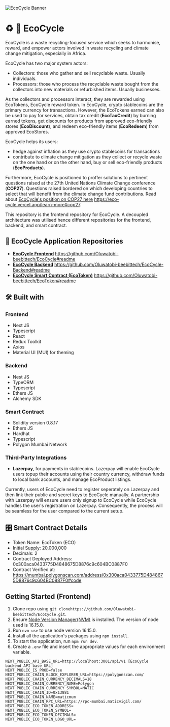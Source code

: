 ![EcoCycle Banner](https://res.cloudinary.com/dfybu7w8o/image/upload/v1670102878/ecocycle_banner_728X90_zc2ftp.png)
# :recycle: :seedling: EcoCycle

EcoCycle is a waste recycling-focused service which seeks to harmonise, reward, and empower actors involved in waste recycling and climate change mitigation, especially in Africa.

EcoCycle has two major system actors:
- Collectors: those who gather and sell recyclable waste. Usually individuals.
- Processors: those who process the recyclable waste bought from the collectors into new materials or refurbished items. Usually businesses.

As the collectors and processors interact, they are rewarded using EcoTokens, EcoCycle reward token. In EcoCycle, crypto stablecoins are the primary currency for transactions. However, the EcoTokens earned can also be used to pay for services, obtain tax credit (**EcoTaxCredit**) by burning earned tokens, get discounts for products from approved eco-friendly stores (**EcoDiscount**), and redeem eco-friendly items (**EcoRedeem**) from approved EcoStores.

EcoCycle helps its users:
- hedge against inflation as they use crypto stablecoins for transactions
- contribute to climate change mitigation as they collect or recycle waste on the one hand or on the other hand, buy or sell eco-friendly products (**EcoProducts**).

Furthermore, EcoCycle is positioned to proffer solutions to pertinent questions raised at the 27th United Nations Climate Change conference (**COP27**). Questions raised bordered on which developing countries to select that will benefit from the climate change fund contributions. Read about [EcoCycle's position on COP27 here](https://eco-cycle.vercel.app/learn-more#cop27) https://eco-cycle.vercel.app/learn-more#cop27.

This repository is the frontend repository for EcoCycle. A decoupled architecture was utilised hence different repositories for the frontend, backend, and smart contract.

## :gem: EcoCycle Application Repositories
- [**EcoCycle Frontend**](https://github.com/Oluwatobi-beebittech/EcoCycle#readme) https://github.com/Oluwatobi-beebittech/EcoCycle#readme
- [**EcoCycle Backend**](https://github.com/Oluwatobi-beebittech/EcoCycle-Backend#readme) https://github.com/Oluwatobi-beebittech/EcoCycle-Backend#readme
- [**EcoCycle Smart Contract (EcoToken)**](https://github.com/Oluwatobi-beebittech/EcoToken#readme) https://github.com/Oluwatobi-beebittech/EcoToken#readme
## :hammer_and_wrench: Built with
### Frontend
- Next JS
- Typescript
- React
- Redux Toolkit
- Axios
- Material UI (MUI) for theming
### Backend
- Nest JS
- TypeORM
- Typescript
- Ethers JS
- Alchemy SDK
### Smart Contract
- Solidity version 0.8.17
- Ethers JS
- Hardhat
- Typescript
- Polygon Mumbai Network
### Third-Party Integrations
- **Lazerpay**, for payments in stablecoins. Lazerpay will enable EcoCycle users topup their accounts using their country currency, withdraw funds to local bank accounts, and manage EcoProduct listings.

Currently, users of EcoCycle need to register seperately on Lazerpay and then link their public and secret keys to EcoCycle manually. A partnership with Lazerpay will ensure users only signup to EcoCycle while EcoCycle handles the user's registration on Lazerpay. Consequently, the process will be seamless for the user compared to the current setup.

## :control_knobs: Smart Contract Details
- Token Name: EcoToken (ECO)
- Initial Supply: 20,000,000
- Decimals: 2
- Contract Deployed Address: 0x300aca0433775D4848675D8876c9c604BC0887F0
- Contract Verified at: https://mumbai.polygonscan.com/address/0x300aca0433775D4848675D8876c9c604BC0887F0#code

## Getting Started (Frontend)
1. Clone repo using `git clonehttps://github.com/Oluwatobi-beebittech/EcoCycle.git`.
2. Ensure [Node Version Manager(NVM)](https://github.com/nvm-sh/nvm) is installed. The version of node used is 16.15.0.
3. Run `nvm use` to use node version 16.15.0.
4. Install all the application's packages using `npm install`.
5. To start the application, run `npm run dev`.
6. Create a `.env` file and insert the appropriate values for each environment variable.
```
NEXT_PUBLIC_API_BASE_URL=http://localhost:3001/api/v1 [EcoCycle backend API base URL]
NEXT_PUBLIC_IS_PROD=false
NEXT_PUBLIC_CHAIN_BLOCK_EXPLORER_URL=https://polygonscan.com/
NEXT_PUBLIC_CHAIN_CURRENCY_DECIMALS=18
NEXT_PUBLIC_CHAIN_CURRENCY_NAME=Polygon
NEXT_PUBLIC_CHAIN_CURRENCY_SYMBOL=MATIC
NEXT_PUBLIC_CHAIN_ID=0x13881
NEXT_PUBLIC_CHAIN_NAME=maticmum
NEXT_PUBLIC_CHAIN_RPC_URL=https://rpc-mumbai.maticvigil.com/
NEXT_PUBLIC_ECO_TOKEN_ADDRESS=
NEXT_PUBLIC_ECO_TOKEN_SYMBOL=
NEXT_PUBLIC_ECO_TOKEN_DECIMALS=
NEXT_PUBLIC_ECO_TOKEN_LOGO_URL=
```
